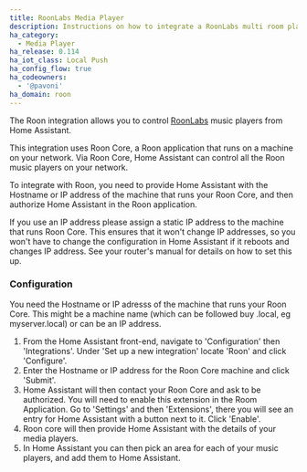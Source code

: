 ```yaml
---
title: RoonLabs Media Player
description: Instructions on how to integrate a RoonLabs multi room player into Home Assistant.
ha_category:
  - Media Player
ha_release: 0.114
ha_iot_class: Local Push
ha_config_flow: true
ha_codeowners:
  - '@pavoni'
ha_domain: roon
---
```


The Roon integration allows you to control [RoonLabs](https://roonlabs.com/) music players from Home Assistant.

This integration uses Roon Core, a Roon application that runs on a machine on your network. Via Roon Core, Home Assistant can control all the Roon music players on your network.

To integrate with Roon, you need to provide Home Assistant with the Hostname or IP address of the machine that runs your Roon Core, and then authorize Home Assistant in the Roon application.

If you use an IP address please assign a static IP address to the machine that runs Roon Core. This ensures that it won't change IP addresses, so you won't have to change the configuration in Home Assistant if it reboots and changes IP address. See your router's manual for details on how to set this up.

</div>

### Configuration

You need the Hostname or IP adresss of the machine that runs your Roon Core. This might be a machine name (which can be followed buy .local, eg myserver.local) or can be an IP address.

1. From the Home Assistant front-end, navigate to 'Configuration' then 'Integrations'. Under 'Set up a new integration' locate 'Roon' and click 'Configure'.
2. Enter the Hostname or IP address for the Roon Core machine and click 'Submit'.
3. Home Assistant will then contact your Roon Core and ask to be authorized. You will need to enable this extension in the Room Application. Go to 'Settings' and then 'Extensions', there you will see an entry for Home Assistant with a button next to it. Click 'Enable'.
4. Roon core will then provide Home Assistant with the details of your media players.
5. In Home Assistant you can then pick an area for each of your music players, and add them to Home Assistant.

